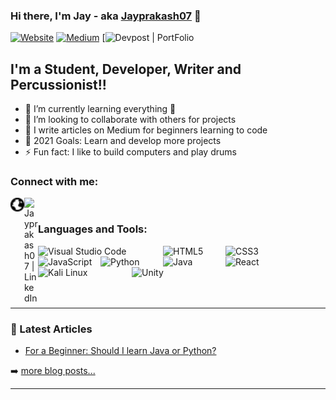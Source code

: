 ### Hi there, I'm Jay - aka [Jayprakash07][website] 👋

[![Website](https://img.shields.io/website?color=light&label=jayprakashpathak.me&style=for-the-badge&up_color=green&up_message=up&url=https%3A%2F%2Fimg.shields.io%2Fwebsite%2Fhttp%2Fjayprakashpathak.me)](https://www.jayprakashpathak.me/)
[![Medium](https://img.shields.io/badge/Medium-12100E?style=for-the-badge&logo=medium&logoColor=white)](https://medium.com/@jayprakashpathak07)
[![Devpost | PortFolio](https://img.shields.io/static/v1?lurl=url=https://devpost.com/jayprakash07&label=Devpost&message=Portfolio&color=blue&style=for-the-badge&logo=Devpost)


## I'm a Student, Developer, Writer and Percussionist!!

- 🌱 I’m currently learning everything 🤣
- 👯 I’m looking to collaborate with others for projects
- 📝 I write articles on Medium for beginners learning to code
- 🥅 2021 Goals: Learn and develop more projects
- ⚡ Fun fact: I like to build computers and play drums

### Connect with me:

[<img align="left" alt="http://www.jayprakashpathak.me/" width="22px" src="https://raw.githubusercontent.com/iconic/open-iconic/master/svg/globe.svg" />][website]
[<img align="left" alt="Jayprakash07 | LinkedIn" width="22px" src="https://cdn.jsdelivr.net/npm/simple-icons@v3/icons/linkedin.svg" />][linkedin]

<br />

### Languages and Tools:

<img align="left" alt="Visual Studio Code" width="200px" src="https://img.shields.io/badge/Visual_Studio_Code-0078D4?style=for-the-badge&logo=visual%20studio%20code&logoColor=white" />
<img align="left" alt="HTML5" width="100px" src="https://img.shields.io/badge/HTML5-E34F26?style=for-the-badge&logo=html5&logoColor=white" />
<img align="left" alt="CSS3" width="100px" src="https://img.shields.io/badge/CSS3-1572B6?style=for-the-badge&logo=css3&logoColor=white" />
<img align="left" alt="JavaScript" width="100px" src="https://img.shields.io/badge/JavaScript-F7DF1E?style=for-the-badge&logo=javascript&logoColor=black" />
<img align="left" alt="Python" width="100px" src="https://img.shields.io/badge/Python-14354C?style=for-the-badge&logo=python&logoColor=white">
<img align="left" alt="Java" width="100px" src="https://img.shields.io/badge/Java-ED8B00?style=for-the-badge&logo=java&logoColor=white">
<img align="left" alt="React" width="100px" src="https://img.shields.io/badge/React-20232A?style=for-the-badge&logo=react&logoColor=61DAFB" />
<img align="left" alt="Kali Linux" width="150px" src="https://img.shields.io/badge/Kali_Linux-557C94?style=for-the-badge&logo=kali-linux&logoColor=white">
<img align="left" alt="Unity" width="100px" src="https://img.shields.io/badge/Unity-100000?style=for-the-badge&logo=unity&logoColor=white">


<br />
<br />
<br />
<br />
<br />


---

### 📝 Latest Articles

<!-- BLOG-POST-LIST:START -->
- [For a Beginner: Should I learn Java or Python?](https://medium.datadriveninvestor.com/for-a-beginner-should-i-learn-c-or-python-186f200723b5)
<!-- BLOG-POST-LIST:END -->

➡️ [more blog posts...](https://medium.com/@jayprakashpathak07)

---

[website]: https://www.jayprakashpathak.me/
[linkedin]: https://www.linkedin.com/feed/





